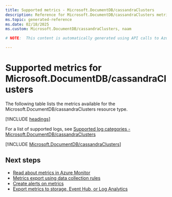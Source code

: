 ```yaml
---
title: Supported metrics - Microsoft.DocumentDB/cassandraClusters
description: Reference for Microsoft.DocumentDB/cassandraClusters metrics in Azure Monitor.
ms.topic: generated-reference
ms.date: 02/18/2025
ms.custom: Microsoft.DocumentDB/cassandraClusters, naam

# NOTE:  This content is automatically generated using API calls to Azure. Any edits made on these files will be overwritten in the next run of the script. 

---
```


  
# Supported metrics for Microsoft.DocumentDB/cassandraClusters
  
The following table lists the metrics available for the Microsoft.DocumentDB/cassandraClusters resource type.  
  
  
[!INCLUDE [headings](~/reusable-content/ce-skilling/azure/includes/azure-monitor/reference/metrics/metrics-headings.md)]  
  
  
  
For a list of supported logs, see [Supported log categories - Microsoft.DocumentDB/cassandraClusters](../supported-logs/microsoft-documentdb-cassandraclusters-logs.md)  
  
 

[!INCLUDE [Microsoft.DocumentDB/cassandraClusters](~/reusable-content/ce-skilling/azure/includes/azure-monitor/reference/metrics/microsoft-documentdb-cassandraclusters-metrics-include.md)]  



## Next steps

- [Read about metrics in Azure Monitor](/azure/azure-monitor/data-platform)
- [Metrics export using data collection rules](/azure/azure-monitor/essentials/data-collection-metrics)
- [Create alerts on metrics](/azure/azure-monitor/alerts/alerts-overview)
- [Export metrics to storage, Event Hub, or Log Analytics](/azure/azure-monitor/essentials/platform-logs-overview)
